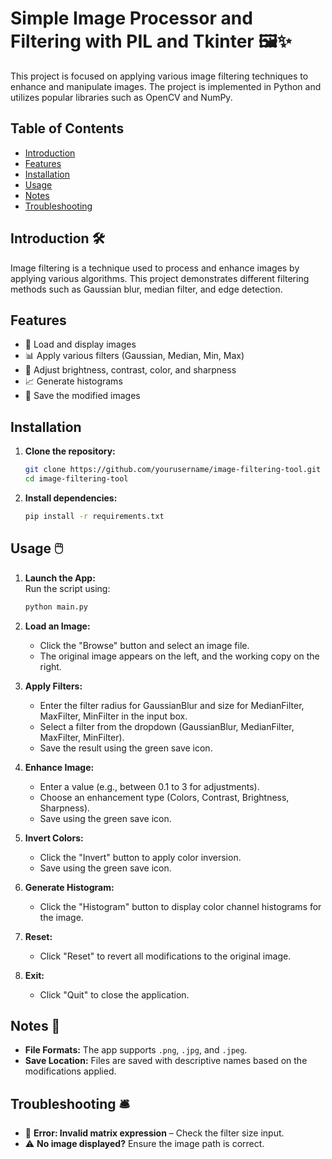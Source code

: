 # Simple Image Processor and Filtering with PIL and Tkinter 🖼️✨


This project is focused on applying various image filtering techniques to enhance and manipulate images. The project is implemented in Python and utilizes popular libraries such as OpenCV and NumPy.

## Table of Contents
- [Introduction](#introduction)
- [Features](#features)
- [Installation](#installation)
- [Usage](#usage)
- [Notes](#notes)
- [Troubleshooting](#troubleshooting)



## Introduction 🛠️

Image filtering is a technique used to process and enhance images by applying various algorithms. This project demonstrates different filtering methods such as Gaussian blur, median filter, and edge detection.

## Features

- 💫 Load and display images
- 📊 Apply various filters (Gaussian, Median, Min, Max)
- 🎨 Adjust brightness, contrast, color, and sharpness
- 📈 Generate histograms
- 💾 Save the modified images

## Installation

1. **Clone the repository:**
    ```bash
    git clone https://github.com/yourusername/image-filtering-tool.git
    cd image-filtering-tool
    ```

2. **Install dependencies:**
    ```bash
    pip install -r requirements.txt
    ```


## Usage 🖱️

1. **Launch the App:**  
   Run the script using:
   ```bash
   python main.py
   ```
2. **Load an Image:**  
   - Click the "Browse" button and select an image file.  
   - The original image appears on the left, and the working copy on the right.

3. **Apply Filters:**  
   - Enter the filter radius for GaussianBlur and size for MedianFilter, MaxFilter, MinFilter in the input box.  
   - Select a filter from the dropdown (GaussianBlur, MedianFilter, MaxFilter, MinFilter).  
   - Save the result using the green save icon.

4. **Enhance Image:**  
   - Enter a value (e.g., between 0.1 to 3 for adjustments).  
   - Choose an enhancement type (Colors, Contrast, Brightness, Sharpness).  
   - Save using the green save icon.

5. **Invert Colors:**  
   - Click the "Invert" button to apply color inversion.  
   - Save using the green save icon.

6. **Generate Histogram:**  
   - Click the "Histogram" button to display color channel histograms for the image.

7. **Reset:**  
   - Click "Reset" to revert all modifications to the original image.

8. **Exit:**  
   - Click "Quit" to close the application.



## Notes 📝
- **File Formats:** The app supports `.png`, `.jpg`, and `.jpeg`.
- **Save Location:** Files are saved with descriptive names based on the modifications applied.

## Troubleshooting 🛎️
- 🛑 **Error: Invalid matrix expression** – Check the filter size input.
- ⚠️ **No image displayed?** Ensure the image path is correct.